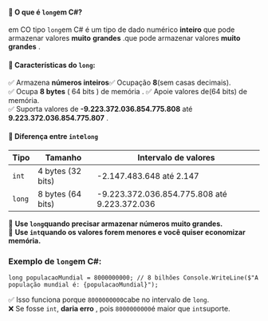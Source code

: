 #### **🔹 O que é `long`em C#?**

em CO tipo `long`em C# é um tipo de dado numérico **inteiro** que pode armazenar valores **muito** **grandes** .que pode armazenar valores **muito grandes** .

#### 📌 **Características do `long`:**

✅ Armazena **números inteiros**✅ Ocupação **8**(sem casas decimais).  
✅ Ocupa **8 bytes** ( 64 bits ) de memória . ✅ Apoie valores de(64 bits) de memória.  
✅ Suporta valores de **-9.223.372.036.854.775.808** até **9.223.372.036.854.775.807** .

#### **📌 Diferença entre `int`e`long`**

|Tipo|Tamanho|Intervalo de valores|
|---|---|---|
|`int`|4 bytes (32 bits)|-2.147.483.648 até 2.147|
|`long`|8 bytes (64 bits)|-9.223.372.036.854.775.808 até 9.223.372.036|

📌 **Use `long`quando precisar armazenar números muito grandes.**  
📌 **Use `int`quando os valores forem menores e você quiser economizar memória.**

### **Exemplo de `long`em C#:**

`long populacaoMundial = 8000000000; // 8 bilhões Console.WriteLine($"A população mundial é: {populacaoMundial}");`

✅ Isso funciona porque `8000000000`cabe no intervalo de `long`.  
❌ Se fosse `int`, **daria erro** , pois `8000000000`é maior que `int`suporte.